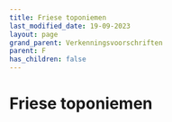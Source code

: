 ```yaml
---
title: Friese toponiemen
last_modified_date: 19-09-2023
layout: page
grand_parent: Verkenningsvoorschriften
parent: F
has_children: false
---
```


Friese toponiemen
=================

